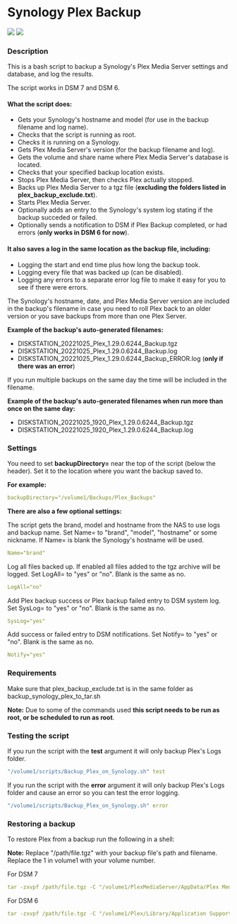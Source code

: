 # Synology Plex Backup

<a href="https://github.com/007revad/Synology_Plex_Backup/releases"><img src="https://img.shields.io/github/release/007revad/Synology_Plex_Backup.svg"></a>
<a href="https://hits.seeyoufarm.com"><img src="https://hits.seeyoufarm.com/api/count/incr/badge.svg?url=https%3A%2F%2Fgithub.com%2F007revad%2FSynology_Plex_Backup&count_bg=%2379C83D&title_bg=%23555555&icon=&icon_color=%23E7E7E7&title=hits&edge_flat=false"/></a>

### Description

This is a bash script to backup a Synology's Plex Media Server settings and database, and log the results.

The script works in DSM 7 and DSM 6.

#### What the script does:

-   Gets your Synology's hostname and model (for use in the backup filename and log name).
-   Checks that the script is running as root.
-   Checks it is running on a Synology.
-   Gets Plex Media Server's version (for the backup filename and log).
-   Gets the volume and share name where Plex Media Server's database is located.
-   Checks that your specified backup location exists.
-   Stops Plex Media Server, then checks Plex actually stopped.
-   Backs up Plex Media Server to a tgz file (**excluding the folders listed in plex_backup_exclude.txt**).
-   Starts Plex Media Server.
-   Optionally adds an entry to the Synology's system log stating if the backup succeded or failed.
-   Optionally sends a notification to DSM if Plex Backup completed, or had errors (**only works in DSM 6 for now**).

#### It also saves a log in the same location as the backup file, including:

-   Logging the start and end time plus how long the backup took.
-   Logging every file that was backed up (can be disabled).
-   Logging any errors to a separate error log file to make it easy for you to see if there were errors.

The Synology's hostname, date, and Plex Media Server version are included in the backup's filename in case you need to roll Plex back to an older version or you save backups from more than one Plex Server.

**Example of the backup's auto-generated filenames:** 
-   DISKSTATION_20221025_Plex_1.29.0.6244_Backup.tgz
-   DISKSTATION_20221025_Plex_1.29.0.6244_Backup.log
-   DISKSTATION_20221025_Plex_1.29.0.6244_Backup_ERROR.log (**only if there was an error**)

If you run multiple backups on the same day the time will be included in the filename.

**Example of the backup's auto-generated filenames when run more than once on the same day:** 
-   DISKSTATION_20221025_1920_Plex_1.29.0.6244_Backup.tgz
-   DISKSTATION_20221025_1920_Plex_1.29.0.6244_Backup.log

### Settings

You need to set **backupDirectory=** near the top of the script (below the header). Set it to the location where you want the backup saved to. 

**For example:**

```YAML
backupDirectory="/volume1/Backups/Plex_Backups"
```

**There are also a few optional settings:**

The script gets the brand, model and hostname from the NAS to use logs and backup name.
Set Name= to "brand", "model", "hostname" or some nickname. If Name= is blank the Synology's hostname will be used.

```YAML
Name="brand"
```

Log all files backed up. If enabled all files added to the tgz archive will be logged.
Set LogAll= to "yes" or "no". Blank is the same as no.

```YAML
LogAll="no"
```

Add Plex backup success or Plex backup failed entry to DSM system log.
Set SysLog= to "yes" or "no". Blank is the same as no.

```YAML
SysLog="yes"
```

Add success or failed entry to DSM notifications.
Set Notify= to "yes" or "no". Blank is the same as no.

```YAML
Notify="yes"
```

### Requirements

Make sure that plex_backup_exclude.txt is in the same folder as backup_synology_plex_to_tar.sh

**Note:** Due to some of the commands used **this script needs to be run as root, or be scheduled to run as root**.


### Testing the script

If you run the script with the **test** argument it will only backup Plex's Logs folder.

```YAML
"/volume1/scripts/Backup_Plex_on_Synology.sh" test
```

If you run the script with the **error** argument it will only backup Plex's Logs folder and cause an error so you can test the error logging.

```YAML
"/volume1/scripts/Backup_Plex_on_Synology.sh" error
```

### Restoring a backup

To restore Plex from a backup run the following in a shell:

**Note:** Replace "/path/file.tgz" with your backup file's path and filename. Replace the 1 in volume1 with your volume number.

For DSM 7
```YAML
tar -zxvpf /path/file.tgz -C "/volume1/PlexMediaServer/AppData/Plex Media Server/"
```

For DSM 6
```YAML
tar -zxvpf /path/file.tgz -C "/volume1/Plex/Library/Application Support/Plex Media Server/"
```

